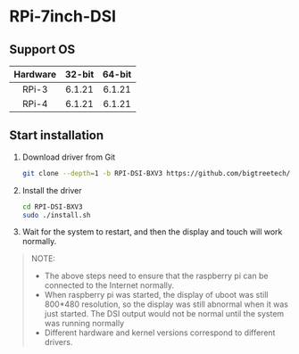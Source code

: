 # RPi-7inch-DSI

## Support OS

|   Hardware   |    32-bit     |   64-bit     |
|  :---: | :-----------: | :----------: |
|  RPi-3 |    6.1.21    |  6.1.21   |
|  RPi-4 |    6.1.21    |   6.1.21    |

## Start installation
1. Download driver from Git
    ``` bash
    git clone --depth=1 -b RPI-DSI-BXV3 https://github.com/bigtreetech/BIQU-BX.git RPI-DSI-BXV3
    ```
    
2. Install the driver
    ``` bash
    cd RPI-DSI-BXV3
    sudo ./install.sh
    ```

3. Wait for the system to restart, and then the display and touch will work normally.

> NOTE: 
> * The above steps need to ensure that the raspberry pi can be connected to the Internet normally.
> * When raspberry pi was started, the display of uboot was still 800*480 resolution, so the display was still abnormal when it was just started. The DSI output would not be normal until the system was running normally
> * Different hardware and kernel versions correspond to different drivers.